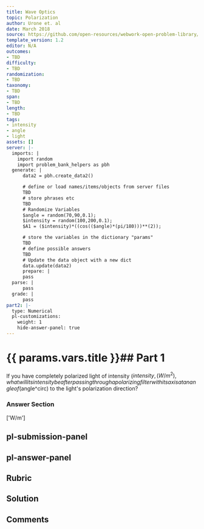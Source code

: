 ```yaml
---
title: Wave Optics
topic: Polarization
author: Urone et. al
date: March 2018
source: https://github.com/open-resources/webwork-open-problem-library/tree/master/Contrib/BrockPhysics/College_Physics_Urone/27.Wave_Optics/Polarization/NU_U17-27-08-003.pg
template_version: 1.2
editor: N/A
outcomes:
- TBD
difficulty:
- TBD
randomization:
- TBD
taxonomy:
- TBD
span:
- TBD
length:
- TBD
tags:
- intensity
- angle
- light
assets: []
server: |-
  imports: |
    import random
    import problem_bank_helpers as pbh
  generate: |
      data2 = pbh.create_data2()

      # define or load names/items/objects from server files
      TBD
      # store phrases etc
      TBD
      # Randomize Variables
      $angle = random(70,90,0.1);
      $intensity = random(100,200,0.1);
      $A1 = ($intensity)*((cos(($angle)*(pi/180)))**(2));

      # store the variables in the dictionary "params"
      TBD
      # define possible answers
      TBD
      # Update the data object with a new dict
      data.update(data2)
      prepare: |
      pass
  parse: |
      pass
  grade: |
      pass
part2: |-
  type: Numerical
  pl-customizations:
    weight: 1
    hide-answer-panel: true
---
```


# {{ params.vars.title }}## Part 1 
If you have completely polarized light of intensity ($intensity , (W/m^2) , what will its intensity be after passing through a polarizing filter with its axis at an angle of ($angle^circ) to the light's polarization direction? 


### Answer Section 
['W/m']

## pl-submission-panel 


## pl-answer-panel 


## Rubric 


## Solution 


## Comments 


